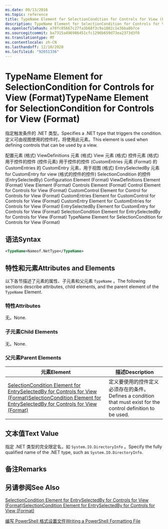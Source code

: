 ```yaml
---
ms.date: 09/13/2016
ms.topic: reference
title: TypeName Element for SelectionCondition for Controls for View (Format)
description: TypeName Element for SelectionCondition for Controls for View (Format)
ms.openlocfilehash: e70fc05667c27fa3b68f3c9a1802c1e3bba8b7ce
ms.sourcegitcommit: ba7315a496986451cfc1296b659d73ea2373d3f0
ms.translationtype: MT
ms.contentlocale: zh-CN
ms.lasthandoff: 12/10/2020
ms.locfileid: "92651336"
---
```

# <a name="typename-element-for-selectioncondition-for-controls-for-view-format"></a><span data-ttu-id="ebbfe-103">TypeName Element for SelectionCondition for Controls for View (Format)</span><span class="sxs-lookup"><span data-stu-id="ebbfe-103">TypeName Element for SelectionCondition for Controls for View (Format)</span></span>

<span data-ttu-id="ebbfe-104">指定触发条件的 .NET 类型。</span><span class="sxs-lookup"><span data-stu-id="ebbfe-104">Specifies a .NET type that triggers the condition.</span></span> <span data-ttu-id="ebbfe-105">定义可由视图使用的控件时，将使用此元素。</span><span class="sxs-lookup"><span data-stu-id="ebbfe-105">This element is used when defining controls that can be used by a view.</span></span>

<span data-ttu-id="ebbfe-106">配置元素 (格式) ViewDefinitions 元素 (格式) View 元素 (格式) 控件元素 (格式) 用于控件的控件 (控件元素) 用于控件的控件 (CustomEntries 元素 (Format) 的 CustomEntries 的 CustomEntry 元素，用于视图 (格式) EntrySelectedBy 元素 for CustomEntry for view (格式的控件的控件) SelectionCondition 的控件 (EntrySelectedBy) </span><span class="sxs-lookup"><span data-stu-id="ebbfe-106">Configuration Element (Format) ViewDefinitions Element (Format) View Element (Format) Controls Element (Format) Control Element for Controls for View (Format) CustomControl Element for Control for Controls for View (Format) CustomEntries Element for CustomControl for Controls for View (Format) CustomEntry Element for CustomEntries for Controls for View (Format) EntrySelectedBy Element for CustomEntry for Controls for View (Format) SelectionCondition Element for EntrySelectedBy for Controls for View (Format) TypeName Element for SelectionCondition for Controls for View (Format)</span></span>

## <a name="syntax"></a><span data-ttu-id="ebbfe-107">语法</span><span class="sxs-lookup"><span data-stu-id="ebbfe-107">Syntax</span></span>

```xml
<TypeName>Nameof.NetType</TypeName>

```

## <a name="attributes-and-elements"></a><span data-ttu-id="ebbfe-108">特性和元素</span><span class="sxs-lookup"><span data-stu-id="ebbfe-108">Attributes and Elements</span></span>

<span data-ttu-id="ebbfe-109">以下各节描述了元素的属性、子元素和父元素 `TypeName` 。</span><span class="sxs-lookup"><span data-stu-id="ebbfe-109">The following sections describe attributes, child elements, and the parent element of the `TypeName` Element.</span></span>

### <a name="attributes"></a><span data-ttu-id="ebbfe-110">特性</span><span class="sxs-lookup"><span data-stu-id="ebbfe-110">Attributes</span></span>

<span data-ttu-id="ebbfe-111">无。</span><span class="sxs-lookup"><span data-stu-id="ebbfe-111">None.</span></span>

### <a name="child-elements"></a><span data-ttu-id="ebbfe-112">子元素</span><span class="sxs-lookup"><span data-stu-id="ebbfe-112">Child Elements</span></span>

<span data-ttu-id="ebbfe-113">无。</span><span class="sxs-lookup"><span data-stu-id="ebbfe-113">None.</span></span>

### <a name="parent-elements"></a><span data-ttu-id="ebbfe-114">父元素</span><span class="sxs-lookup"><span data-stu-id="ebbfe-114">Parent Elements</span></span>

|<span data-ttu-id="ebbfe-115">元素</span><span class="sxs-lookup"><span data-stu-id="ebbfe-115">Element</span></span>|<span data-ttu-id="ebbfe-116">描述</span><span class="sxs-lookup"><span data-stu-id="ebbfe-116">Description</span></span>|
|-------------|-----------------|
|[<span data-ttu-id="ebbfe-117">SelectionCondition Element for EntrySelectedBy for Controls for View (Format)</span><span class="sxs-lookup"><span data-stu-id="ebbfe-117">SelectionCondition Element for EntrySelectedBy for Controls for View (Format)</span></span>](./selectioncondition-element-for-entryselectedby-for-controls-for-view-format.md)|<span data-ttu-id="ebbfe-118">定义要使用的控件定义必须存在的条件。</span><span class="sxs-lookup"><span data-stu-id="ebbfe-118">Defines a condition that must exist for the control definition to be used.</span></span>|

## <a name="text-value"></a><span data-ttu-id="ebbfe-119">文本值</span><span class="sxs-lookup"><span data-stu-id="ebbfe-119">Text Value</span></span>

<span data-ttu-id="ebbfe-120">指定 .NET 类型的完全限定名，如 `System.IO.DirectoryInfo` 。</span><span class="sxs-lookup"><span data-stu-id="ebbfe-120">Specify the fully qualified name of the .NET type, such as `System.IO.DirectoryInfo`.</span></span>

## <a name="remarks"></a><span data-ttu-id="ebbfe-121">备注</span><span class="sxs-lookup"><span data-stu-id="ebbfe-121">Remarks</span></span>

## <a name="see-also"></a><span data-ttu-id="ebbfe-122">另请参阅</span><span class="sxs-lookup"><span data-stu-id="ebbfe-122">See Also</span></span>

[<span data-ttu-id="ebbfe-123">SelectionCondition Element for EntrySelectedBy for Controls for View (Format)</span><span class="sxs-lookup"><span data-stu-id="ebbfe-123">SelectionCondition Element for EntrySelectedBy for Controls for View (Format)</span></span>](./selectioncondition-element-for-entryselectedby-for-controls-for-view-format.md)

[<span data-ttu-id="ebbfe-124">编写 PowerShell 格式设置文件</span><span class="sxs-lookup"><span data-stu-id="ebbfe-124">Writing a PowerShell Formatting File</span></span>](./writing-a-powershell-formatting-file.md)
